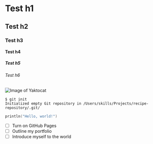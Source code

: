 # Test h1
## Test h2
### Test h3
#### Test h4
##### Test h5
###### Test h6

![Image of Yaktocat](https://octodex.github.com/images/yaktocat.png)

```
$ git init
Initialized empty Git repository in /Users/skills/Projects/recipe-repository/.git/
```

``` kotlin
println("Hello, world!")
```
- [ ] Turn on GitHub Pages
- [ ] Outline my portfolio
- [ ] Introduce myself to the world
